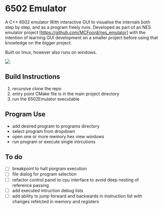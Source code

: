 # 6502 Emulator

A C++ 6502 emulator With interactive GUI to visualise the internals both step by step, and as a program freely runs.
Developed as part of an NES emulator project [https://github.com/MCFoord/nes_emulator] with the intention of learning GUI development on a smaller project before using that knowledge on the bigger project.

Built on linux, however also runs on windows. 

![](https://github.com/MCFoord/6502_Emulator/raw/master/programscreenshot.png)

## Build Instructions
1. recursive clone the repo
2. entry point CMake file is in the main project directory
3. run the 6502Emulator executable


## Program Use
- add desired program to programs directory
- select program from dropdown
- open one or more memory hex view windows
- run program or execute single intrcutions


## To do
- [ ] breakpoint to halt porgram execution
- [ ] file dialog for program selection
- [ ] refactor control panel to cpu interface to avoid deep nesting of reference passing
- [ ] add executed intruction debug lists
- [ ] add ability to jump forward and backwards in instruction list with changes refelcted in memory and registers  
